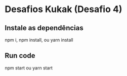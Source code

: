 # Desafios Kukak (Desafio 4)
## Instale as dependências
npm i, npm install, ou yarn install 
## Run code
npm start ou yarn start